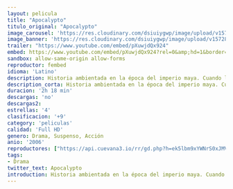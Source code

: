 ```yaml
---
layout: pelicula
title: "Apocalypto"
titulo_original: "Apocalypto"
image_carousel: 'https://res.cloudinary.com/dsiuiygwp/image/upload/v1572830000/apocalypto-min_nofvbz.jpg'
image_banner: 'https://res.cloudinary.com/dsiuiygwp/image/upload/v1572830001/apcalypto-min_jllla4.jpg'
trailer: "https://www.youtube.com/embed/pXuwjdQx924"
embed: https://www.youtube.com/embed/pXuwjdQx924?rel=0&amp;hd=1&border=0&wmode=opaque&enablejsapi=1&modestbranding=1&controls=1&showinfo=1
sandbox: allow-same-origin allow-forms
reproductor: fembed
idioma: 'Latino'
description: Historia ambientada en la época del imperio maya. Cuando la idílica existencia de los mayas es brutalmente interrumpida por el ataque de una fuerza invasora, un hombre emprende un arriesgado viaje a un mundo regido por el miedo y la opresión en el que le espera un incierto final. Debido a un giro del destino y espoleado por el amor a su esposa y a su familia, emprenderá el regreso a su hogar en un desesperado esfuerzo por preservar su forma de vida…
description_corta: Historia ambientada en la época del imperio maya. Cuando la idílica existencia de los mayas es brutalmente interrumpida por el ataque de una fuerza invasora, un hombre emprende un arriesgado viaje a un mundo regido por el miedo y la opresión en el que le...
duracion: '2h 18 min'
descargas: 'no'
descargas2:
estrellas: '4'
clasificacion: '+9'
category: 'peliculas'
calidad: 'Full HD'
genero: Drama, Suspenso, Acción
anio: '2006'
reproductores: ["https://api.cuevana3.io/rr/gd.php?h=ek5lbm9xYWNrS0xJMVp5b21KREk0dFBLbjVkaHhkRGdrOG1jbnBpUnhhS1YwcWFGWTVMVnFjdTZwNEdxcjlxb2xyaURaNDIxdGNhbTFxSituOFd3NE5tU3FadVkyUT09"]
tags:
- Drama
twitter_text: Apocalypto
introduction: Historia ambientada en la época del imperio maya. Cuando la idílica existencia de los mayas es brutalmente interrumpida por el ataque de una fuerza invasora, un hombre emprende un arriesgado viaje a un mundo regido por el miedo y la opresión en el que le
---
```



 







